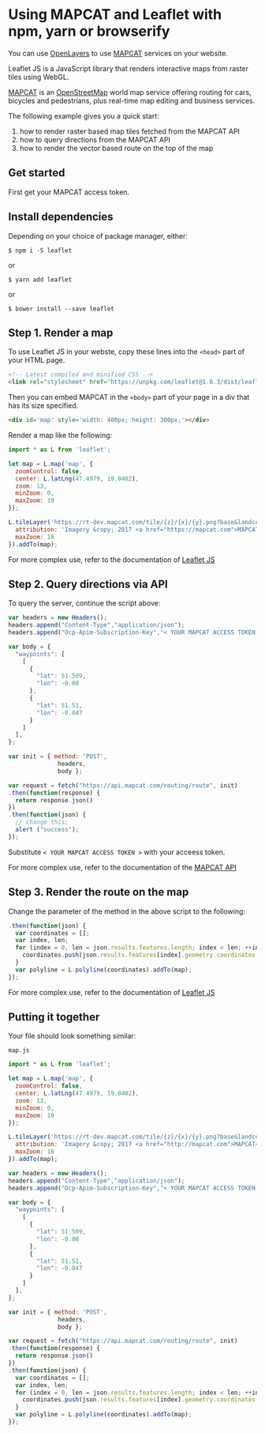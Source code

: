 # Using MAPCAT and Leaflet with npm, yarn or browserify

You can use [OpenLayers](http://openlayers.org) to use [MAPCAT](http://mapcat.com) services on your website.

Leaflet JS is a JavaScript library that renders interactive maps from raster tiles using WebGL. 

[MAPCAT](https://mapcat.com) is an [OpenStreetMap](http://openstreetmap.org-based) world map service offering routing for cars, bicycles and pedestrians, plus real-time map editing and business services.

The following example gives you a quick start:

1. how to render raster based map tiles fetched from the MAPCAT API
2. how to query directions from the MAPCAT API
3. how to render the vector based route on the top of the map

## Get started

First get your MAPCAT access token.


## Install dependencies

Depending on your choice of package manager, either:

```shell
$ npm i -S leaflet
```

or

```shell
$ yarn add leaflet
```

or

```shell
$ bower install --save leaflet
```


## Step 1. Render a map

To use Leaflet JS in your webste, copy these lines into the ```<head>``` part of your HTML page.

```html
<!-- Latest compiled and minified CSS -->
<link rel="stylesheet" href="https://unpkg.com/leaflet@1.0.3/dist/leaflet.css" />
```

Then you can embed MAPCAT in the ```<body>``` part of your page in a div that has its size specified.

```html
<div id='map' style='width: 400px; height: 300px;'></div>
```

Render a map like the following:

```javascript
import * as L from 'leaflet';

let map = L.map('map', {
  zoomControl: false,
  center: L.latLng(47.4979, 19.0402),
  zoom: 13,
  minZoom: 0,
  maxZoom: 19
});

L.tileLayer('https://rt-dev.mapcat.com/tile/{z}/{x}/{y}.png?base&landcover&ocean&relief&labels=en&scale=1&styleId=default', {
  attribution: 'Imagery &copy; 2017 <a href="https://mapcat.com">MAPCAT</a>, Map data &copy; <a href="http://osm.org/copyright">OpenStreetMap</a contributors',
  maxZoom: 18
}).addTo(map);
```

For more complex use, refer to the documentation of [Leaflet JS](http://leafletjs.org)


## Step 2. Query directions via API

To query the server, continue the script above:

```javascript
var headers = new Headers();
headers.append("Content-Type","application/json");
headers.append("Ocp-Apim-Subscription-Key","< YOUR MAPCAT ACCESS TOKEN >");

var body = {
  "waypoints": [
    [
      {
        "lat": 51.509,
        "lon": -0.08
      },
      {
        "lat": 51.51,
        "lon": -0.047
      }
    ]
  ],
};

var init = { method: 'POST',
              headers,
              body };

var request = fetch("https://api.mapcat.com/routing/route", init)
.then(function(response) {
  return response.json()
})
.then(function(json) {
  // change this:
  alert ("success");
});
```

Substitute ```< YOUR MAPCAT ACCESS TOKEN >``` with your acceess token.

For more complex use, refer to the documentation of the [MAPCAT API](https://portal.mapcat.com)

## Step 3. Render the route on the map

Change the parameter of the method in the above script to the following:

```javascript
.then(function(json) {
  var coordinates = [];
  var index, len;
  for (index = 0, len = json.results.features.length; index < len; ++index) {
    coordinates.push(json.results.features[index].geometry.coordinates.map(function(a){return [a[1],a[0]]}))
  }
  var polyline = L.polyline(coordinates).addTo(map);
});

```

For more complex use, refer to the documentation of [Leaflet JS](http://leafletjs.org)

## Putting it together

Your file should look something similar:

`map.js`

```javascript
import * as L from 'leaflet';

let map = L.map('map', {
  zoomControl: false,
  center: L.latLng(47.4979, 19.0402),
  zoom: 13,
  minZoom: 0,
  maxZoom: 19
});

L.tileLayer('https://rt-dev.mapcat.com/tile/{z}/{x}/{y}.png?base&landcover&ocean&relief&labels=en&scale=1&styleId=default', {
  attribution: 'Imagery &copy; 2017 <a href="http://mapcat.com">MAPCAT</a>, Map data &copy; <a href="http://osm.org/copyright">OpenStreetMap</a contributors',
  maxZoom: 18
}).addTo(map);

var headers = new Headers();
headers.append("Content-Type","application/json");
headers.append("Ocp-Apim-Subscription-Key","< YOUR MAPCAT ACCESS TOKEN >");

var body = {
  "waypoints": [
    [
      {
        "lat": 51.509,
        "lon": -0.08
      },
      {
        "lat": 51.51,
        "lon": -0.047
      }
    ]
  ],
};

var init = { method: 'POST',
              headers,
              body };

var request = fetch("https://api.mapcat.com/routing/route", init)
.then(function(response) {
  return response.json()
})
.then(function(json) {
  var coordinates = [];
  var index, len;
  for (index = 0, len = json.results.features.length; index < len; ++index) {
    coordinates.push(json.results.features[index].geometry.coordinates.map(function(a){return [a[1],a[0]]}))
  }
  var polyline = L.polyline(coordinates).addTo(map);
});

```
